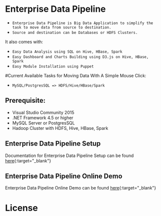 # Enterprise Data Pipeline
- ```Enterprise Data Pipeline is Big Data Application to simplify the task to move data from source to destination.```
- ```Source and destination can be Databases or HDFS Clusters.```


It also comes with:
- ```Easy Data Analysis using SQL on Hive, HBase, Spark```
- ```Easy Dashboard and Charts Building using D3.js on Hive, HBase, Spark```
- ```Easy Module Installation using Puppet ```


#Current Available Tasks for Moving Data With A Simple Mouse Click:
- ```MySQL/PostgresSQL => HDFS/Hive/HBase/Spark```


## Prerequisite:
- Visual Studio Community 2015
- .NET Framework 4.5 or higher
- MySQL Server or PostgresSQL
- Hadoop Cluster with HDFS, Hive, HBase, Spark


## Enterprise Data Pipeline Setup
Documentation for Enterprise Data Pipeline Setup can be found [here](){:target="_blank"}


## Enterprise Data Pipeline Online Demo 
Enterprise Data Pipeline Online Demo can be found [here](http://142.0.252.93/sv4udatapipeline){:target="_blank"}


# License
